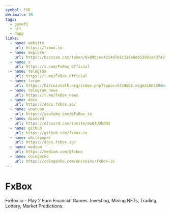 ```yaml
---
symbol: FXB
decimals: 18
tags:
  - gamefi
  - nft
  - dapp
links:
  - name: website
    url: https://fxbox.io
  - name: explorer
    url: https://bscscan.com/token/0x0dbcec4214d7e9c316e0eb53991a43f42f432e15
  - name: x
    url: https://x.com/FxBox_Official
  - name: telegram
    url: https://t.me/FxBox_Official
  - name: forum
    url: https://bitcointalk.org/index.php?topic=5450582.msg62166360#msg62166360
  - name: telegram_news
    url: https://t.me/FxBox_news
  - name: docs
    url: https://docs.fxbox.io/
  - name: youtube
    url: https://youtube.com/@FxBox_io
  - name: discord
    url: https://discord.com/invite/mwQ4UUbdN3
  - name: github
    url: https://github.com/fxbox-io
  - name: whitepaper
    url: https://docs.fxbox.io/
  - name: medium
    url: https://medium.com/@fxbox
  - name: coingecko
    url: https://coingecko.com/en/coins/fxbox-io
---
```


# FxBox

FxBox.io - Play 2 Earn Financial Games. Investing, Mining NFTs, Trading, Lottery, Market Predictions.
